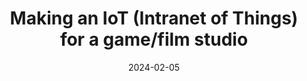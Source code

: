 ---
layout: post
title: Making an IoT (Intranet of Things) for a game/film studio
date: 2024-02-05
description: 
tags: philosophy musings
giscus_comments: true
related_posts: false
---